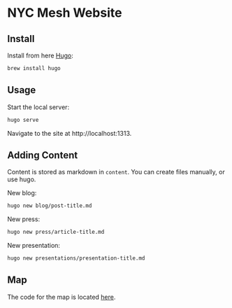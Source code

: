 # NYC Mesh Website

## Install

Install from here [Hugo](https://gohugo.io):

```bash
brew install hugo
```

## Usage

Start the local server:

```bash
hugo serve
```

Navigate to the site at http://localhost:1313.

## Adding Content

Content is stored as markdown in `content`. You can create files manually, or use hugo.

New blog:

```bash
hugo new blog/post-title.md
```

New press:

```bash
hugo new press/article-title.md
```

New presentation:

```bash
hugo new presentations/presentation-title.md
```

## Map

The code for the map is located [here](https://github.com/nycmeshnet/node-map).

